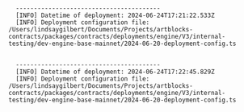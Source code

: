 
      ----------------------------------------
      [INFO] Datetime of deployment: 2024-06-24T17:21:22.533Z
      [INFO] Deployment configuration file: /Users/lindsaygilbert/Documents/Projects/artblocks-contracts/packages/contracts/deployments/engine/V3/internal-testing/dev-engine-base-mainnet/2024-06-20-deployment-config.ts

    
      ----------------------------------------
      [INFO] Datetime of deployment: 2024-06-24T17:22:45.829Z
      [INFO] Deployment configuration file: /Users/lindsaygilbert/Documents/Projects/artblocks-contracts/packages/contracts/deployments/engine/V3/internal-testing/dev-engine-base-mainnet/2024-06-20-deployment-config.ts

    